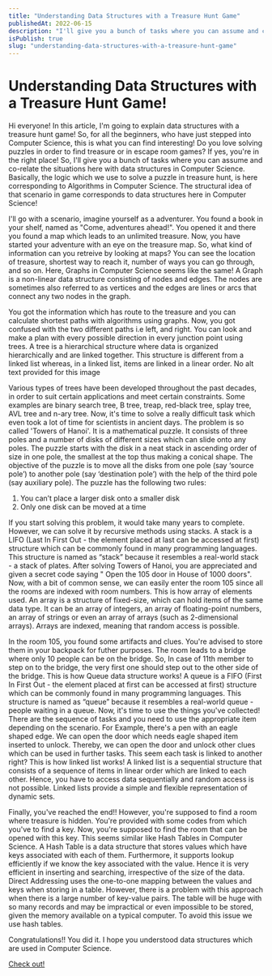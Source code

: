 ```yaml
---
title: "Understanding Data Structures with a Treasure Hunt Game"
publishedAt: 2022-06-15
description: "I'll give you a bunch of tasks where you can assume and co-relate the situations here with data structures in Computer Science."
isPublish: true
slug: "understanding-data-structures-with-a-treasure-hunt-game"
---
```

# Understanding Data Structures with a Treasure Hunt Game!

Hi everyone! In this article, I'm going to explain data structures with a treasure hunt game! So, for all the beginners, who have just stepped into Computer Science, this is what you can find interesting!
Do you love solving puzzles in order to find treasure or in escape room games? If yes, you're in the right place! So, I'll give you a bunch of tasks where you can assume and co-relate the situations here with data structures in Computer Science. Basically, the logic which we use to solve a puzzle in treasure hunt, is here corresponding to Algorithms in Computer Science. The structural idea of that scenario in game corresponds to data structures here in Computer Science!


I'll go with a scenario, imagine yourself as a adventurer. You found a book in your shelf, named as "Come, adventures ahead!". You opened it and there you found a map which leads to an unlimited treasure. Now, you have started your adventure with an eye on the treasure map. So, what kind of information can you retreive by looking at maps? You can see the location of treasure, shortest way to reach it, number of ways you can go through, and so on. Here, Graphs in Computer Science seems like the same! A Graph is a non-linear data structure consisting of nodes and edges. The nodes are sometimes also referred to as vertices and the edges are lines or arcs that connect any two nodes in the graph.

You got the information which has route to the treasure and you can calculate shortest paths with algorithms using graphs. Now, you got confused with the two different paths i.e left, and right. You can look and make a plan with every possible direction in every junction point using trees. A tree is a hierarchical structure where data is organized hierarchically and are linked together. This structure is different from a linked list whereas, in a linked list, items are linked in a linear order.
No alt text provided for this image

Various types of trees have been developed throughout the past decades, in order to suit certain applications and meet certain constraints. Some examples are binary search tree, B tree, treap, red-black tree, splay tree, AVL tree and n-ary tree.
Now, it's time to solve a really difficult task which even took a lot of time for scientists in ancient days. The problem is so called 'Towers of Hanoi'. It is a mathematical puzzle. It consists of three poles and a number of disks of different sizes which can slide onto any poles. The puzzle starts with the disk in a neat stack in ascending order of size in one pole, the smallest at the top thus making a conical shape. The objective of the puzzle is to move all the disks from one pole (say ‘source pole’) to another pole (say ‘destination pole’) with the help of the third pole (say auxiliary pole).
The puzzle has the following two rules:
1. You can’t place a larger disk onto a smaller disk 
2. Only one disk can be moved at a time

If you start solving this problem, it would take many years to complete. However, we can solve it by recursive methods using stacks. A stack is a LIFO (Last In First Out - the element placed at last can be accessed at first) structure which can be commonly found in many programming languages. This structure is named as “stack” because it resembles a real-world stack - a stack of plates.
After solving Towers of Hanoi, you are appreciated and given a secret code saying " Open the 105 door in House of 1000 doors". Now, with a bit of common sense, we can easily enter the room 105 since all the rooms are indexed with room numbers. This is how array of elements used. An array is a structure of fixed-size, which can hold items of the same data type. It can be an array of integers, an array of floating-point numbers, an array of strings or even an array of arrays (such as 2-dimensional arrays). Arrays are indexed, meaning that random access is possible.

In the room 105, you found some artifacts and clues. You're advised to store them in your backpack for futher purposes. The room leads to a bridge where only 10 people can be on the bridge. So, In case of 11th member to step on to the bridge, the very first one should step out to the other side of the bridge. This is how Queue data structure works! A queue is a FIFO (First In First Out - the element placed at first can be accessed at first) structure which can be commonly found in many programming languages. This structure is named as “queue” because it resembles a real-world queue - people waiting in a queue.
Now, it's time to use the things you've collected! There are the sequence of tasks and you need to use the appropriate item depending on the scenario. For Example, there's a pen with an eagle shaped edge. We can open the door which needs eagle shaped item inserted to unlock. Thereby, we can open the door and unlock other clues which can be used in further tasks. This seem each task is linked to another right? This is how linked list works! A linked list is a sequential structure that consists of a sequence of items in linear order which are linked to each other. Hence, you have to access data sequentially and random access is not possible. Linked lists provide a simple and flexible representation of dynamic sets.

Finally, you've reached the end!! However, you're supposed to find a room where treasure is hidden. You're provided with some codes from which you've to find a key. Now, you're supposed to find the room that can be opened with this key. This seems similar like Hash Tables in Computer Science. A Hash Table is a data structure that stores values which have keys associated with each of them. Furthermore, it supports lookup efficiently if we know the key associated with the value. Hence it is very efficient in inserting and searching, irrespective of the size of the data. Direct Addressing uses the one-to-one mapping between the values and keys when storing in a table. However, there is a problem with this approach when there is a large number of key-value pairs. The table will be huge with so many records and may be impractical or even impossible to be stored, given the memory available on a typical computer. To avoid this issue we use hash tables.

Congratulations!! You did it. I hope you understood data structures which are used in Computer Science.

[Check out!](https://www.linkedin.com/pulse/understanding-data-structures-treasure-hunt-game-gayatri-vadaparty/)
